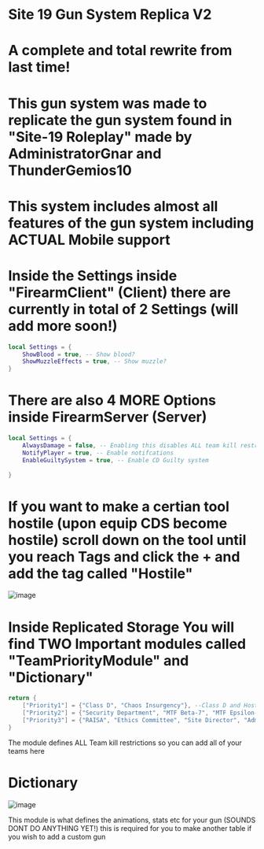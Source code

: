 # Site 19 Gun System Replica V2

# A complete and total rewrite from last time!

# This gun system was made to replicate the gun system found in "Site-19 Roleplay" made by AdministratorGnar and ThunderGemios10

# This system includes almost all features of the gun system including ACTUAL Mobile support

# Inside the Settings inside "FirearmClient" (Client) there are currently in total of 2 Settings (will add more soon!)

```lua
local Settings = {
	ShowBlood = true, -- Show blood?
	ShowMuzzleEffects = true, -- Show muzzle?
}
```
# There are also 4 MORE Options inside FirearmServer (Server)

```lua
local Settings = {
	AlwaysDamage = false, -- Enabling this disables ALL team kill restrictions
	NotifyPlayer = true, -- Enable notifcations
	EnableGuiltySystem = true, -- Enable CD Guilty system
	
}
```

# If you want to make a certian tool hostile (upon equip CDS become hostile) scroll down on the tool until you reach Tags and click the + and add the tag called "Hostile"
![image](https://github.com/user-attachments/assets/9fff060b-f70c-4142-ae45-18b5eab518e0)


# Inside Replicated Storage You will find TWO Important modules called "TeamPriorityModule" and "Dictionary"

```lua
return {
	["Priority1"] = {"Class D", "Chaos Insurgency"}, --Class D and Hostile teams
	["Priority2"] = {"Security Department", "MTF Beta-7", "MTF Epsilon-11", "MTF Nu-7", "Intelligence Agency", "Scientific Department", "Medical Department","Janitor"}, -- Normal foundation teams
	["Priority3"] = {"RAISA", "Ethics Committee", "Site Director", "Administrative Department", "MTF Omega-1", "MTF Alpha-1","Internal Security Department"} -- TK Foundation teams
}
```
The module defines ALL Team kill restrictions so you can add all of your teams here

# Dictionary
![image](https://github.com/user-attachments/assets/c6be13cd-3345-494a-84c0-c1f85f184e0f)

This module is what defines the animations, stats etc for your gun (SOUNDS DONT DO ANYTHING YET!) this is required for you to make another table if you wish to add a custom gun


